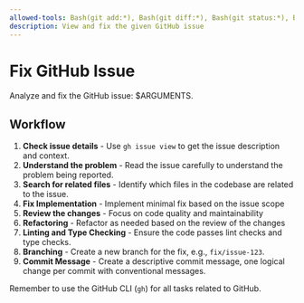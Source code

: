 ```yaml
---
allowed-tools: Bash(git add:*), Bash(git diff:*), Bash(git status:*), Bash(git commit:*), Bash(gh issue view:*)
description: View and fix the given GitHub issue
---
```


# Fix GitHub Issue

Analyze and fix the GitHub issue: $ARGUMENTS.

## Workflow

1. **Check issue details** - Use `gh issue view` to get the issue description and context.
2. **Understand the problem** - Read the issue carefully to understand the problem being reported.
3. **Search for related files** - Identify which files in the codebase are related to the issue.
4. **Fix Implementation** - Implement minimal fix based on the issue scope
5. **Review the changes** - Focus on code quality and maintainability
6. **Refactoring** - Refactor as needed based on the review of the changes
7. **Linting and Type Checking** - Ensure the code passes lint checks and type checks.
8. **Branching** - Create a new branch for the fix, e.g., `fix/issue-123`.
9. **Commit Message** - Create a descriptive commit message, one logical change per commit with conventional messages.

Remember to use the GitHub CLI (`gh`) for all tasks related to GitHub.
